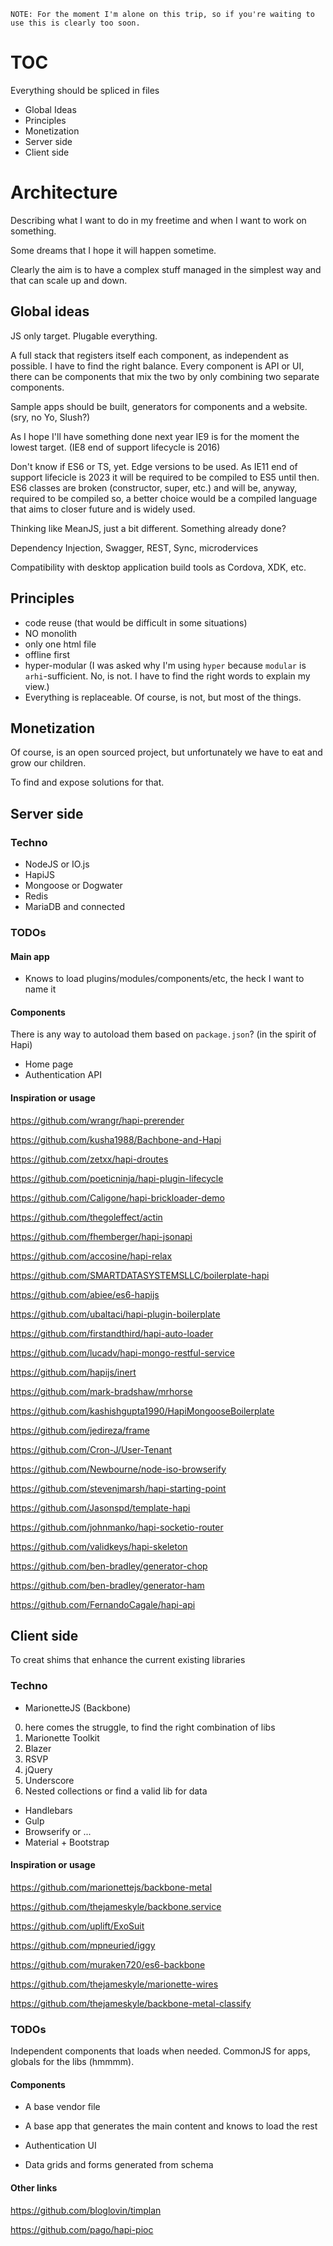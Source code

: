     NOTE: For the moment I'm alone on this trip, so if you're waiting to use this is clearly too soon.

# TOC

Everything should be spliced in files

- Global Ideas
- Principles
- Monetization
- Server side
- Client side


# Architecture

Describing what I want to do in my freetime and when I want to work on something.

Some dreams that I hope it will happen sometime.

Clearly the aim is to have a complex stuff managed in the simplest way and that can scale up and down.

## Global ideas

JS only target. Plugable everything.

A full stack that registers itself each component, as independent as possible. I have to find the right balance. Every component is API or UI, there can be components that mix the two by only combining two separate components.

Sample apps should be built, generators for components and a website. (sry, no Yo, Slush?)

As I hope I'll have something done next year IE9 is for the moment the lowest target. (IE8 end of support lifecycle is 2016)

Don't know if ES6 or TS, yet. Edge versions to be used. As IE11 end of support lifecicle is 2023 it will be required to be compiled to ES5 until then. ES6 classes are broken (constructor, super, etc.) and will be, anyway, required to be compiled so, a better choice would be a compiled language that aims to closer future and is widely used.

Thinking like MeanJS, just a bit different. Something already done?

Dependency Injection, Swagger, REST, Sync, microdervices

Compatibility with desktop application build tools as Cordova, XDK, etc.


## Principles

- code reuse (that would be difficult in some situations)
- NO monolith
- only one html file
- offline first
- hyper-modular (I was asked why I'm using `hyper` because `modular` is `arhi`-sufficient. No, is not. I have to find the right words to explain my view.)
- Everything is replaceable. Of course, is not, but most of the things.

## Monetization

Of course, is an open sourced project, but unfortunately we have to eat and grow our children.

To find and expose solutions for that.

## Server side

### Techno

- NodeJS or IO.js
- HapiJS
- Mongoose or Dogwater
- Redis
- MariaDB and connected

### TODOs

#### Main app

- Knows to load plugins/modules/components/etc, the heck I want to name it

#### Components

There is any way to autoload them based on `package.json`? (in the spirit of Hapi)

- Home page
- Authentication API
 
#### Inspiration or usage

https://github.com/wrangr/hapi-prerender

https://github.com/kusha1988/Bachbone-and-Hapi

https://github.com/zetxx/hapi-droutes

https://github.com/poeticninja/hapi-plugin-lifecycle

https://github.com/Caligone/hapi-brickloader-demo

https://github.com/thegoleffect/actin

https://github.com/fhemberger/hapi-jsonapi

https://github.com/accosine/hapi-relax

https://github.com/SMARTDATASYSTEMSLLC/boilerplate-hapi

https://github.com/abiee/es6-hapijs

https://github.com/ubaltaci/hapi-plugin-boilerplate

https://github.com/firstandthird/hapi-auto-loader

https://github.com/lucadv/hapi-mongo-restful-service

https://github.com/hapijs/inert

https://github.com/mark-bradshaw/mrhorse

https://github.com/kashishgupta1990/HapiMongooseBoilerplate

https://github.com/jedireza/frame

https://github.com/Cron-J/User-Tenant

https://github.com/Newbourne/node-iso-browserify

https://github.com/stevenjmarsh/hapi-starting-point

https://github.com/Jasonspd/template-hapi

https://github.com/johnmanko/hapi-socketio-router

https://github.com/validkeys/hapi-skeleton

https://github.com/ben-bradley/generator-chop

https://github.com/ben-bradley/generator-ham

https://github.com/FernandoCagale/hapi-api


## Client side

To creat shims that enhance the current existing libraries

### Techno

- MarionetteJS (Backbone)
 0. here comes the struggle, to find the right combination of libs
 1. Marionette Toolkit
 2. Blazer
 3. RSVP
 4. jQuery
 5. Underscore
 6. Nested collections or find a valid lib for data
- Handlebars
- Gulp
- Browserify or ...
- Material + Bootstrap

#### Inspiration or usage

https://github.com/marionettejs/backbone-metal

https://github.com/thejameskyle/backbone.service

https://github.com/uplift/ExoSuit

https://github.com/mpneuried/iggy

https://github.com/muraken720/es6-backbone

https://github.com/thejameskyle/marionette-wires

https://github.com/thejameskyle/backbone-metal-classify


### TODOs

Independent components that loads when needed. CommonJS for apps, globals for the libs (hmmmm).

#### Components

- A base vendor file
- A base app that generates the main content and knows to load the rest

- Authentication UI
- Data grids and forms generated from schema


#### Other links

https://github.com/bloglovin/timplan

https://github.com/pago/hapi-pioc
